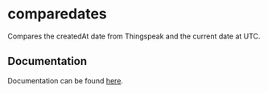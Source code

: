 # comparedates

Compares the createdAt date from Thingspeak and the current date at UTC.

## Documentation

Documentation can be found [here](https://nicholaswilde.io/solar-battery-charger/test/comparedates/).
